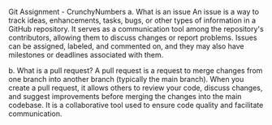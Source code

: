 Git Assignment - CrunchyNumbers
a. What is an issue
An issue is a way to track ideas, enhancements, tasks, bugs, or other types of information in a GitHub repository. It serves as a communication tool among the repository's contributors, allowing them to discuss changes or report problems. Issues can be assigned, labeled, and commented on, and they may also have milestones or deadlines associated with them.


b. What is a pull request?
A pull request is a request to merge changes from one branch into another branch (typically the main branch). When you create a pull request, it allows others to review your code, discuss changes, and suggest improvements before merging the changes into the main codebase. It is a collaborative tool used to ensure code quality and facilitate communication.
